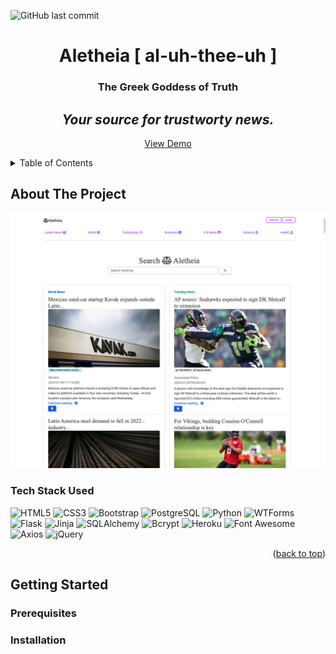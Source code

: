 ![GitHub last commit](https://img.shields.io/github/last-commit/XuXaO415/Capstone_1.2)


# <div align='center'>Aletheia [ al-uh-thee-uh ]</div>
### <div align="center">The Greek Goddess of Truth</div>
## <div align='center'>_Your source for trustworty news._</div>



  <p align="center">
    <a href="https://aletheia-news.herokuapp.com/">View Demo</a>
  </p>




<!-- TABLE OF CONTENTS -->
<details>
  <summary>Table of Contents</summary>
  <ol>
    <li>
      <a href="#about-the-project">About The Project</a>
      <ul>
        <li><a href="#tech-stack-used">Tech Stack Used</a></li>
      </ul>
    </li>
    <li>
      <a href="#getting-started">Getting Started</a>
      <ul>
        <li><a href="#prerequisites">Prerequisites</a></li>
        <li><a href="#installation">Installation</a></li>
      </ul>
    </li>
  </ol>
</details>



<!-- ABOUT THE PROJECT -->
## About The Project


![Aletheia screenshot](img/aletheia.jpeg)


### Tech Stack Used

![HTML5](https://img.shields.io/badge/HTML5-E34F26?style=for-the-badge&logo=html5&logoColor=white)
![CSS3](https://img.shields.io/badge/CSS3-1572B6?style=for-the-badge&logo=css3&logoColor=white)
![Bootstrap](https://img.shields.io/badge/Bootstrap-563D7C?style=for-the-badge&logo=bootstrap&logoColor=white)
![PostgreSQL](https://img.shields.io/badge/PostgreSQL-316192?style=for-the-badge&logo=postgresql&logoColor=white)
![Python](https://img.shields.io/badge/Pyhton-186489?style=for-the-badge&logo=python&logoColor=white)
![WTForms](https://img.shields.io/badge/WTForms-000000?style=for-the-badge&logo=wtforms&logoColor=white)
![Flask](https://img.shields.io/badge/Flask-186489?style=for-the-badge&logo=flask&logoColor=black)
![Jinja](https://img.shields.io/badge/Jinja-186489?style=for-the-badge&logo=jinja&logoColor=black)
![SQLAlchemy](https://img.shields.io/badge/SQLAlchemy-186489?style=for-the-badge&logo=sqlalchemy&logoColor=white)
![Bcrypt](https://img.shields.io/badge/Bcrypt-186489?style=for-the-badge&logo=bcrypt&logoColor=white)
![Heroku](https://img.shields.io/badge/heroku-186489?style=for-the-badge&logo=heroku&logoColor=purple)
![Font Awesome](https://img.shields.io/badge/fontawesome-186489?style=for-the-badge&logo=fontawesome&logoColor=white)
![Axios](https://img.shields.io/badge/axios-186489?style=for-the-badge&logo=axios&logoColor=white)
![jQuery](https://img.shields.io/badge/jquery-186489?style=for-the-badge&logo=jquery&logoColor=white)



<p align="right">(<a href="#top">back to top</a>)</p>



<!-- GETTING STARTED -->
## Getting Started



### Prerequisites



### Installation







<!-- # <div align='center'>Aletheia</div>
## <div align='center'>_Your source for trustworty news._</div>
## <div align='center'> Try app here: https://aletheia-news.herokuapp.com/ </div>




Aletheia is ia user friendly web app that gathers news from the most trustworty sources.
The homepage features the latest trending news as well as popular world news. The homepage offers several quick links popular news categories as well as a search option. The homepage also offers users a chance to sign up and save their favorite articles. Once a user has signed up, they can manage their profile and favorite articles.

This project uses data from:

- [Google News API](https://newsapi.org/)
- [Hoaxy API](https://rapidapi.com/truthy/api/hoaxy/)
## Features

- Simple user interface
- Search option allows user to search any article they like
- Bcrypt hashes user password, authenticates and validates user account
- User can favorite and unfavorite articles of interest
- User can manage their profile


## 🖥️ Technology Stack: 

![HTML5](https://img.shields.io/badge/HTML5-E34F26?style=for-the-badge&logo=html5&logoColor=white)
![CSS3](https://img.shields.io/badge/CSS3-1572B6?style=for-the-badge&logo=css3&logoColor=white)
![Bootstrap](https://img.shields.io/badge/Bootstrap-563D7C?style=for-the-badge&logo=bootstrap&logoColor=white)
![PostgreSQL](https://img.shields.io/badge/PostgreSQL-316192?style=for-the-badge&logo=postgresql&logoColor=white)
![Python](https://img.shields.io/badge/Pyhton-186489?style=for-the-badge&logo=python&logoColor=white)
![WTForms](https://img.shields.io/badge/WTForms-000000?style=for-the-badge&logo=wtforms&logoColor=white)
![Flask](https://img.shields.io/badge/Flask-186489?style=for-the-badge&logo=flask&logoColor=white)
![Jinja](https://img.shields.io/badge/Jinja-186489?style=for-the-badge&logo=jinja&logoColor=white)
![SQLAlchemy](https://img.shields.io/badge/SQLAlchemy-186489?style=for-the-badge&logo=sqlalchemy&logoColor=white)
![Bcrypt](https://img.shields.io/badge/Bcrypt-186489?style=for-the-badge&logo=bcrypt&logoColor=white) -->


